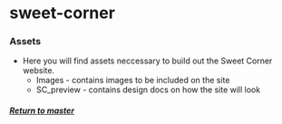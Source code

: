 # sweet-corner

### Assets

- Here you will find assets neccessary to build out the Sweet Corner website.
	- Images - contains images to be included on the site
	- SC_preview - contains design docs on how the site will look

##### <a href="https://github.com/Learning-Fuze/sweet-corner/tree/master">Return to master</a>